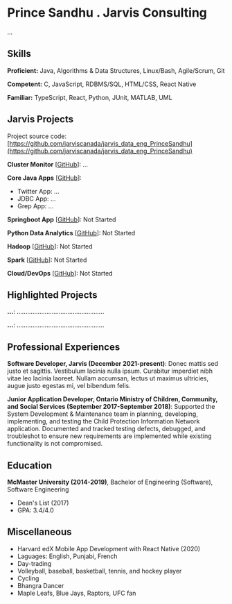 # Prince Sandhu . Jarvis Consulting

...

## Skills

**Proficient:** Java, Algorithms & Data Structures, Linux/Bash, Agile/Scrum, Git

**Competent:** C, JavaScript, RDBMS/SQL, HTML/CSS, React Native

**Familiar:** TypeScript, React, Python, JUnit, MATLAB, UML

## Jarvis Projects

Project source code: [https://github.com/jarviscanada/jarvis_data_eng_PrinceSandhu](https://github.com/jarviscanada/jarvis_data_eng_PrinceSandhu)


**Cluster Monitor** [[GitHub](https://github.com/jarviscanada/jarvis_data_eng_PrinceSandhu/tree/master/linux_sql)]: ...

**Core Java Apps** [[GitHub](https://github.com/jarviscanada/jarvis_data_eng_PrinceSandhu/tree/master/core_java)]:
      
  - Twitter App: ...
  - JDBC App: ...
  - Grep App: ...

**Springboot App** [[GitHub](https://github.com/jarviscanada/jarvis_data_eng_PrinceSandhu/tree/master/springboot)]: Not Started

**Python Data Analytics** [[GitHub](https://github.com/jarviscanada/jarvis_data_eng_PrinceSandhu/tree/master/python_data_anlytics)]: Not Started

**Hadoop** [[GitHub](https://github.com/jarviscanada/jarvis_data_eng_PrinceSandhu/tree/master/hadoop)]: Not Started

**Spark** [[GitHub](https://github.com/jarviscanada/jarvis_data_eng_PrinceSandhu/tree/master/spark)]: Not Started

**Cloud/DevOps** [[GitHub](https://github.com/jarviscanada/jarvis_data_eng_PrinceSandhu/tree/master/cloud_devops)]: Not Started


## Highlighted Projects
**...**: ..................................................

**...**: ..................................................


## Professional Experiences

**Software Developer, Jarvis (December 2021-present)**: Donec mattis sed justo et sagittis. Vestibulum lacinia nulla ipsum. Curabitur imperdiet nibh vitae leo lacinia laoreet. Nullam accumsan, lectus ut maximus ultricies, augue justo egestas mi, vel bibendum felis.

**Junior Application Developer, Ontario Ministry of Children, Community, and Social Services (September 2017-September 2018)**: Supported the System Development & Maintenance team in planning, developing, implementing, and testing the Child Protection Information Network application. Documented and tracked testing defects, debugged, and troubleshot to ensure new requirements are implemented while existing functionality is not compromised.


## Education
**McMaster University (2014-2019)**, Bachelor of Engineering (Software), Software Engineering
- Dean's List (2017)
- GPA: 3.4/4.0


## Miscellaneous
- Harvard edX Mobile App Development with React Native (2020)
- Laguages: English, Punjabi, French
- Day-trading
- Volleyball, baseball, basketball, tennis, and hockey player
- Cycling
- Bhangra Dancer
- Maple Leafs, Blue Jays, Raptors, UFC fan